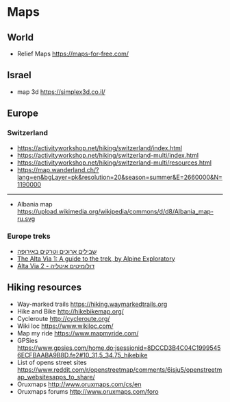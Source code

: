# Maps

## World
* Relief Maps             https://maps-for-free.com/

## Israel
* map 3d <https://simplex3d.co.il/>

## Europe

### Switzerland
* https://activityworkshop.net/hiking/switzerland/index.html
* https://activityworkshop.net/hiking/switzerland-multi/index.html
* https://activityworkshop.net/hiking/switzerland-multi/resources.html
* https://map.wanderland.ch/?lang=en&bgLayer=pk&resolution=20&season=summer&E=2660000&N=1190000

---

* Albania map             https://upload.wikimedia.org/wikipedia/commons/d/d8/Albania_map-ru.svg

### Europe treks
* [שבילים ארוכים וטרקים באירופה](https://www.facebook.com/groups/1607274969519479)
* [The Alta Via 1: A guide to the trek, by Alpine Exploratory](https://www.alpineexploratory.com/walking-guides/alta-via-1.html)
* [	Alta Via 2 - דולומיטים איטליה](http://www.hike.co.il/posts/t65714-Alta-Via-2---%d7%93%d7%95%d7%9c%d7%95%d7%9e%d7%99%d7%98%d7%99%d7%9d-%d7%90%d7%99%d7%98%d7%9c%d7%99%d7%94?fbclid=IwAR1ky2XAuu2wfmwQvNZ37GHJR0N8MOEPVxtRKIHp2f7CEixviEl8dTEBpmg)


## Hiking resources

* Way-marked trails           https://hiking.waymarkedtrails.org
* Hike and Bike               http://hikebikemap.org/
* Cycleroute              http://cycleroute.org/
* Wiki loc                    https://www.wikiloc.com/
* Map my ride             https://www.mapmyride.com/
* GPSies                  https://www.gpsies.com/home.do;jsessionid=8DCCD3B4C04C19995456ECFBAABA9B8D.fe2#10_31.5_34.75_hikebike
* List of opens street sites  https://www.reddit.com/r/openstreetmap/comments/6isju5/openstreetmap_websitesapps_to_share/
* Oruxmaps                http://www.oruxmaps.com/cs/en
* Oruxmaps forums         http://www.oruxmaps.com/foro

